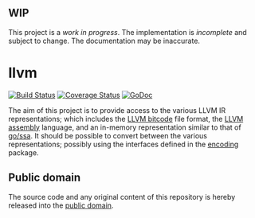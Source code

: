 ## WIP

This project is a *work in progress*. The implementation is *incomplete* and subject to change. The documentation may be inaccurate.

# llvm

[![Build Status](https://travis-ci.org/mewlang/llvm.svg?branch=master)](https://travis-ci.org/mewlang/llvm)
[![Coverage Status](https://img.shields.io/coveralls/mewlang/llvm.svg)](https://coveralls.io/r/mewlang/llvm?branch=master)
[![GoDoc](https://godoc.org/github.com/mewlang/llvm?status.svg)](https://godoc.org/github.com/mewlang/llvm)

The aim of this project is to provide access to the various LLVM IR representations; which includes the [LLVM bitcode] file format, the [LLVM assembly] language, and an in-memory representation similar to that of [go/ssa]. It should be possible to convert between the various representations; possibly using the interfaces defined in the [encoding] package.

[LLVM bitcode]: http://llvm.org/docs/BitCodeFormat.html
[LLVM assembly]: http://llvm.org/docs/LangRef.html
[go/ssa]: https://godoc.org/code.google.com/p/go.tools/go/ssa
[encoding]: http://golang.org/pkg/encoding/

## Public domain

The source code and any original content of this repository is hereby released into the [public domain].

[public domain]: https://creativecommons.org/publicdomain/zero/1.0/
